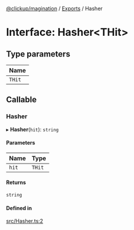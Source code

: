 [@clickup/magination](../README.md) / [Exports](../modules.md) / Hasher

# Interface: Hasher\<THit\>

## Type parameters

| Name |
| :------ |
| `THit` |

## Callable

### Hasher

▸ **Hasher**(`hit`): `string`

#### Parameters

| Name | Type |
| :------ | :------ |
| `hit` | `THit` |

#### Returns

`string`

#### Defined in

[src/Hasher.ts:2](https://github.com/clickup/magination/blob/master/src/Hasher.ts#L2)
